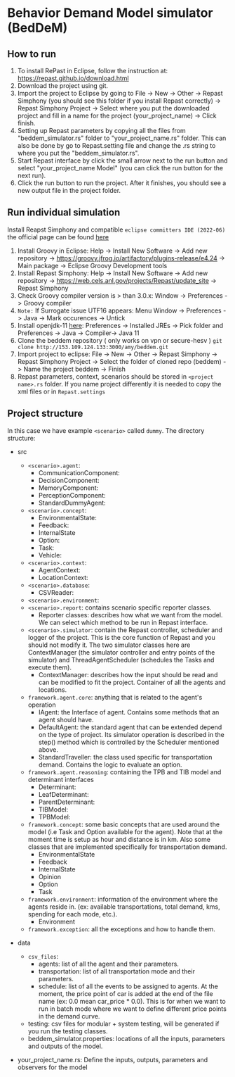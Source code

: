 # Behavior Demand Model simulator (BedDeM)

## How to run
1. To install RePast in Eclipse, follow the instruction at: https://repast.github.io/download.html
2. Download the project using git.
3. Import the project to Eclipse by going to File -> New -> Other -> Repast Simphony (you should see this folder if you install Repast correctly) -> Repast Simphony Project -> Select where you put the downloaded project and fill in a name for the project (your_project_name) -> Click finish.
4. Setting up Repast parameters by copying all the files from "beddem_simulator.rs" folder to "your_project_name.rs" folder. This can also be done by go to Repast.setting file and change the .rs string to where you put the "beddem_simulator.rs".
5. Start Repast interface by click the small arrow next to the run button and select "your_project_name Model" (you can click the run button for the next run).
6. Click the run button to run the project. After it finishes, you should see a new output file in the project folder.

## Run individual simulation
Install Reapst Simphony and compatible `eclipse committers IDE (2022-06)` the official page can be found [here](https://repast.github.io/download.html)

1. Install Groovy in Eclipse: Help -> Install New Software -> Add new repository ->  https://groovy.jfrog.io/artifactory/plugins-release/e4.24 -> Main package -> Eclipse Groovy Development tools
2. Install Repast Simphony: Help -> Install New Software -> Add new repository -> https://web.cels.anl.gov/projects/Repast/update_site -> Repast Simphony
3. Check Groovy compiler version is > than 3.0.x: Window -> Preferences -> Groovy compiler
4. `Note:` If Surrogate issue UTF16 appears: Menu Window -> Preferences -> Java -> Mark occurences -> Untick
5. Install openjdk-11 [here](https://jdk.java.net/archive/): Preferences -> Installed JREs -> Pick folder and Preferences -> Java -> Compiler-> Java 11
6. Clone the beddem repository ( only works on vpn or secure-hesv ) `git clone http://153.109.124.133:3000/amy/beddem.git`
7. Import project to eclipse: File -> New -> Other -> Repast Simphony -> Repast Simphony Project -> Select the folder of cloned repo (beddem) -> Name the project beddem -> Finish
8. Repast parameters, context, scenarios should be stored in `<project name>.rs` folder. If you name project differently it is needed to copy the xml files or in `Repast.settings`
 

## Project structure
In this case we have example `<scenario>` called `dummy`. The directory structure:
* src
	- `<scenario>.agent`:
	   + CommunicationComponent:
	   + DecisionComponent:
	   + MemoryComponent:
	   + PerceptionComponent:
	   + StandardDummyAgent:
	- `<scenario>.concept`:
	   + EnvironmentalState:
	   + Feedback:
	   + InternalState
	   + Option:
	   + Task:
	   + Vehicle:
	- `<scenario>.context`:
	   + AgentContext:
	   + LocationContext:
	- `<scenario>.database`:
	   + CSVReader:
	- `<scenario>.environment`:
	- `<scenario>.report`: contains scenario specific reporter classes.
		+ Reporter classes: describes how what we want from the model. We can select which method to be run in Repast interface.
	- `<scenario>.simulator`: contain the Repast controller, scheduler and logger of the project. This is the core function of Repast and you should not modify it. The two simulator classes here are ContextManager (the simulator controller and entry points of the simulator) and ThreadAgentScheduler (schedules the Tasks and execute them).
		+ ContextManager: describes how the input should be read and can be modified to fit the project. Container of all the agents and locations.
	- `framework.agent.core`: anything that is related to the agent's operation
		+ IAgent: the Interface of agent. Contains some methods that an agent should have. 
		+ DefaultAgent: the standard agent that can be extended depend on the type of project. Its simulator operation is described in the step() method which is controlled by the Scheduler mentioned above.
		+ StandardTraveller: the class used specific for transportation demand. Contains the logic to evaluate an option. 
	- `framework.agent.reasoning`: containing the TPB and TIB model and determinant interfaces
		+ Determinant:
		+ LeafDeterminant:
		+ ParentDeterminant:
		+ TIBModel:
		+ TPBModel:
	- `framework.concept`: some basic concepts that are used around the model (i.e Task and Option available for the agent). Note that at the moment time is setup as hour and distance is in km. Also some classes that are implemented specifically for transportation demand.
	    + EnvironmentalState
	    + Feedback
	    + InternalState
	    + Opinion
	    + Option
	    + Task
	- `framework.environment`: information of the environment where the agents reside in. (ex: available transportations, total demand, kms, spending for each mode, etc.).
	    + Environment
	- `framework.exception`: all the exceptions and how to handle them.
	
* data
	- `csv_files`:
		+ agents: list of all the agent and their parameters.
		+ transportation: list of all transportation mode and their parameters.
		+ schedule: list of all the events to be assigned to agents. At the moment, the price point of car is added at the end of the file name (ex: 0.0 mean car_price * 0.0). This is for when we want to run in batch mode where we want to define different price points in the demand curve.
	- testing: csv files for modular + system testing, will be generated if you run the testing classes.
	- beddem_simulator.properties: locations of all the inputs, parameters and outputs of the model.
* your_project_name.rs: Define the inputs, outputs, parameters and observers for the model 